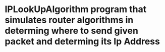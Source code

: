 # IPLookUpAlgorithm program that simulates router algorithms in determing where to send given packet and determing its Ip Address
